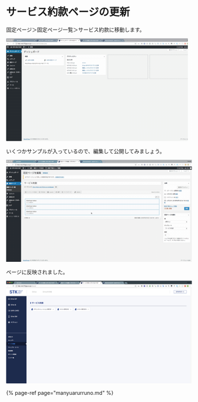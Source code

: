 # サービス約款ページの更新

固定ページ＞固定ページ一覧＞サービス約款に移動します。

![](.gitbook/assets/2018-06-26-18.14.09.gif)

いくつかサンプルが入っているので、編集して公開してみましょう。

![](.gitbook/assets/2018-06-26-18.44.59.gif)

ページに反映されました。

![](.gitbook/assets/image%20%283%29.png)

{% page-ref page="manyuarurruno.md" %}



